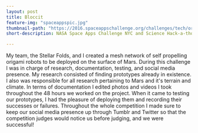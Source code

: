 ```yaml
---
layout: post
title: Bloccit
feature-img: "spaceappspic.jpg"
thumbnail-path: "https://2016.spaceappschallenge.org/challenges/tech/origami-space-recycled/projects/tumbleweed"
short-description: NASA Space Apps Challenge NYC and Science Hack-a-thon 2016 Winners

---
```

My team, the Stellar Folds, and I created a mesh network of self propelling origami robots to be deployed on the surface of Mars. During this challenge I was in charge of research, documentation, testing, and social media presence. My research consisted of finding prototypes already in existence. I also was responsible for all research pertaining to Mars and it's terrain and climate. In terms of documentation I edited photos and videos I took throughout the 48 hours we worked on the project. When it came to testing our prototypes, I had the pleasure of deploying them and recording their successes or failures. Throughout the whole competition I made sure to keep our social media presence up through Tumblr and Twitter so that the competition judges would notice us before judging, and we were successful!
